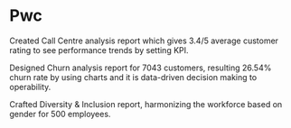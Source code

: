 # Pwc
Created Call Centre analysis report which gives 3.4/5 average customer rating to see performance trends by setting KPI. 

Designed Churn analysis report for 7043 customers, resulting 26.54% churn rate by using charts and it is data-driven decision making to operability. 

Crafted Diversity & Inclusion report, harmonizing the workforce based on gender for 500 employees. 
